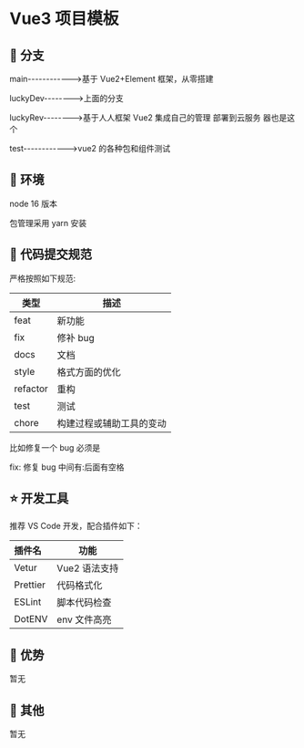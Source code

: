 # Vue3 项目模板

## 🐑 分支

main------------>基于 Vue2+Element 框架，从零搭建

luckyDev-------->上面的分支

luckyRev-------->基于人人框架 Vue2 集成自己的管理 部署到云服务
器也是这个

test------------>vue2 的各种包和组件测试

## 🐶 环境

node 16 版本

包管理采用 yarn 安装

## 🐯 代码提交规范

严格按照如下规范:

| 类型     | 描述                     |
| -------- | ------------------------ |
| feat     | 新功能                   |
| fix      | 修补 bug                 |
| docs     | 文档                     |
| style    | 格式方面的优化           |
| refactor | 重构                     |
| test     | 测试                     |
| chore    | 构建过程或辅助工具的变动 |

比如修复一个 bug 必须是

fix: 修复 bug
中间有:后面有空格

## ⭐️ 开发工具

推荐 VS Code 开发，配合插件如下：

| 插件名   | 功能          |
| :------- | ------------- |
| Vetur    | Vue2 语法支持 |
| Prettier | 代码格式化    |
| ESLint   | 脚本代码检查  |
| DotENV   | env 文件高亮  |

## 🚀 优势

暂无

## 🐷 其他

暂无
